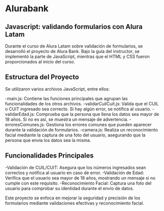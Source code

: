 # Alurabank
<h2>Javascript: validando formularios con Alura Latam</h2>
Durante el curso de Alura Latam sobre validación de formularios, se desarrolló el proyecto de Alura Bank. Bajo la guía del instructor, se implementó la parte de JavaScript, mientras que el HTML y CSS fueron proporcionados al inicio del curso.

<h2>Estructura del Proyecto</h2>
Se utilizaron varios archivos JavaScript, entre ellos:

-main.js: Contiene las funciones principales que agrupan las funcionalidades de los otros archivos.
-validarCuilCuit.js: Valida que el CUIL o CUIT ingresado sea correcto. Si hay algún error, se notifica al usuario.
-validarEdad.js: Comprueba que la persona que llena los datos sea mayor de 18 años. Si no es así, se muestra un mensaje de advertencia.
-erroresComunes.js: Gestiona los errores comunes que pueden aparecer durante la validación de formularios.
-camera.js: Realiza un reconocimiento facial mediante la captura de una foto del usuario, asegurando que la persona que envía los datos sea la misma.

<h2>Funcionalidades Principales</h2>

-Validación de CUIL/CUIT: Asegura que los números ingresados sean correctos y notifica al usuario en caso de error.
-Validación de Edad: Verifica que el usuario sea mayor de 18 años, mostrando un mensaje si no cumple con este requisito.
-Reconocimiento Facial: Captura una foto del usuario para comprobar su identidad durante el envío de datos.

Este proyecto se enfoca en mejorar la seguridad y precisión de los formularios mediante validaciones efectivas y reconocimiento facial.
